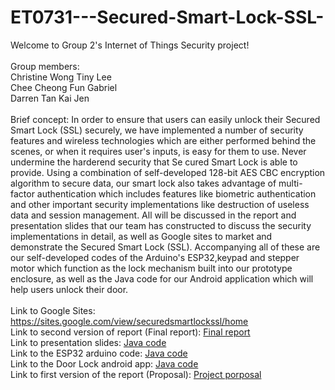 # ET0731---Secured-Smart-Lock-SSL- <br>
Welcome to Group 2's Internet of Things Security project! <br><br>
Group members: <br> Christine Wong Tiny Lee <br>
               Chee Cheong Fun Gabriel <br>
               Darren Tan Kai Jen <br><br>
Brief concept: In order to ensure that users can easily unlock their Secured Smart Lock (SSL) securely, we have implemented a number of security features and wireless technologies which are either performed behind the scenes, or when it requires user's inputs, is easy for them to use. Never undermine the harderend security that Se cured Smart Lock is able to provide. Using a combination of self-developed 128-bit AES CBC encryption algorithm to secure data, our smart lock also takes advantage of multi-factor authentication which includes features like biometric authentication and other important security implementations like destruction of useless data and session management. All will be discussed in the report and presentation slides that our team has constructed to discuss the security implementations in detail, as well as Google sites to market and demonstrate the Secured Smart Lock (SSL). Accompanying all of these are our self-developed codes of the Arduino's ESP32,keypad and stepper motor which function as the lock mechanism built into our prototype enclosure, as well as the Java code for our Android application which will help users unlock their door. <br><br>
Link to Google Sites: https://sites.google.com/view/securedsmartlockssl/home <br>
Link to second version of report (Final report): <a href="https://github.com/itsCWTL/ET0731---Secured-Smart-Lock-SSL-/blob/main/Grp2_ver1.pdf">Final report</a><br>
Link to presentation slides: <a href="https://github.com/itsCWTL/ET0731---Secured-Smart-Lock-SSL-/blob/main/Grp2_PPT.pptx">Java code</a><br>
Link to the ESP32 arduino code: <a href="https://github.com/itsCWTL/ET0731---Secured-Smart-Lock-SSL-/blob/main/IOTS_Project_Group2_Code_Finalver.ino">Java code</a><br>
Link to the Door Lock android app: <a href="https://github.com/itsCWTL/ET0731---Secured-Smart-Lock-SSL-/blob/main/DoorUnlock.zip">Java code</a><br>
Link to first version of the report (Proposal): <a href="https://github.com/itsCWTL/ET0731---Secured-Smart-Lock-SSL-/blob/main/Grp2_ver1.pdf">Project porposal</a>
